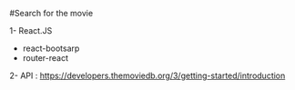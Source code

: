 #Search for the movie

1- React.JS

- react-bootsarp
- router-react

2- API : https://developers.themoviedb.org/3/getting-started/introduction
